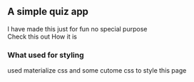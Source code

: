 ## A simple quiz app
I have made this just for fun no special purpose
<br>
Check this out How it is

### What used for styling
used materialize css and some cutome css to style this page
